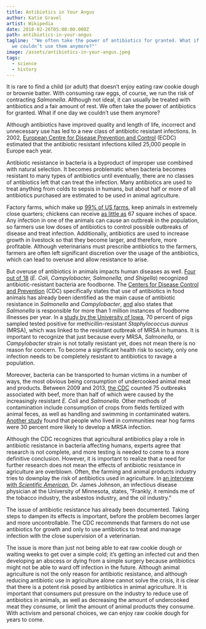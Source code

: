 ```yaml
---
title: Antibiotics in Your Angus
author: Katie Gravel
artist: Wikipedia
date: 2018-02-26T05:00:00.000Z
path: antibiotics-in-your-angus
tagline: '"We often take the power of antibiotics for granted. What if one day
  we couldn’t use them anymore?"'
image: /assets/antibiotics-in-your-angus.jpeg
tags:
  - science
  - history
---
```

It is rare to find a child (or adult) that doesn’t enjoy eating raw cookie dough or brownie batter. With consuming raw eggs, of course, we run the risk of contracting *Salmonella*. Although not ideal, it can usually be treated with antibiotics and a fair amount of rest. We often take the power of antibiotics for granted. What if one day we couldn’t use them anymore?

Although antibiotics have improved quality and length of life, incorrect and unnecessary use has led to a new class of antibiotic resistant infections. In 2002, [European Centre for Disease Prevention and Control](https://ecdc.europa.eu/sites/portal/files/media/en/publications/Publications/0909_TER_The_Bacterial_Challenge_Time_to_React.pdf) (ECDC) estimated that the antibiotic resistant infections killed 25,000 people in Europe each year.

Antibiotic resistance in bacteria is a byproduct of improper use combined with natural selection. It becomes problematic when bacteria becomes resistant to many types of antibiotics until eventually, there are no classes of antibiotics left that can treat the infection. Many antibiotics are used to treat anything from colds to sepsis in humans, but about half or more of all antibiotics purchased are estimated to be used in animal agriculture.

Factory farms, which make up [99% of US farms](https://www.huffingtonpost.com/nil-zacharias/its-time-to-end-factory-f_b_1018840.html), keep animals in extremely close quarters; chickens can receive [as little as](http://advocacy.britannica.com/blog/advocacy/2007/05/the-difficult-lives-and-deaths-of-factory-farmed-chickens/) 67 square inches of space. Any infection in one of the animals can cause an outbreak in the population, so farmers use low doses of antibiotics to control possible outbreaks of disease and treat infection. Additionally, antibiotics are used to increase growth in livestock so that they become larger, and therefore, more profitable. Although veterinarians must prescribe antibiotics to the farmers, farmers are often left significant discretion over the usage of the antibiotics, which can lead to overuse and allow resistance to arise.

But overuse of antibiotics in animals impacts human diseases as well. [Four out of 18](https://www.cdc.gov/drugresistance/actionplan/aractionplan.pdf) (*E. Coli, Campylobacter, Salmonella, and Shigella*) recognized antibiotic-resistant bacteria are foodborne. The [Centers for Disease Control and Prevention](https://www.cdc.gov/drugresistance/actionplan/aractionplan.pdf) (CDC) specifically states that use of antibiotics in food animals has already been identified as the main cause of antibiotic resistance in *Salmonella* and *Campylobacter*, [and](https://www.cdc.gov/features/salmonella-food/index.html) also states that *Salmonella* is responsible for more than 1 million instances of foodborne illnesses per year. In a [study by the University of Iowa](https://ir.uiowa.edu/cgi/viewcontent.cgi?article=1724&context=etd), 70 percent of pigs sampled tested positive for methicillin-resistant *Staphylococcus aureus* (MRSA), which was linked to the resistant outbreak of MRSA in humans. It is important to recognize that just because every MRSA, *Salmonella*, or *Campylobacter* strain is not totally resistant yet, does not mean there is no reason for concern. To become a significant health risk to society, only one infection needs to be completely resistant to antibiotics to ravage a population.

Moreover, bacteria can be transported to human victims in a number of ways, the most obvious being consumption of undercooked animal meat and products. Between 2009 and 2013, [the CDC](http://www.foodsafetynews.com/2014/10/cdc-shares-mass-of-data-on-e-coli-and-salmonella-in-beef/#.Wn0qK1PwbBI) counted 75 outbreaks associated with beef, more than half of which were caused by the increasingly resistant *E. Coli* and *Salmonella*. Other methods of contamination include consumption of crops from fields fertilized with animal feces, as well as handling and swimming in contaminated waters. [Another study](http://www.nature.com/news/pig-manure-fertilizer-linked-to-human-mrsa-infections-1.13752) found that people who lived in communities near hog farms were 30 percent more likely to develop a MRSA infection.

Although the CDC recognizes that agricultural antibiotics play a role in antibiotic resistance in bacteria affecting humans, experts agree that research is not complete, and more testing is needed to come to a more definitive conclusion. However, it is important to realize that a need for further research does not mean the effects of antibiotic resistance in agriculture are overblown. Often, the farming and animal products industry tries to downplay the risk of antibiotics used in agriculture. In [an interview with *Scientific American*](https://www.scientificamerican.com/article/how-drug-resistant-bacteria-travel-from-the-farm-to-your-table/), Dr. James Johnson, an infectious disease physician at the University of Minnesota, states, “Frankly, it reminds me of the tobacco industry, the asbestos industry, and the oil industry.”

The issue of antibiotic resistance has already been documented. Taking steps to dampen its effects is important, before the problem becomes larger and more uncontrollable. The CDC recommends that farmers do not use antibiotics for growth and only to use antibiotics to treat and manage infection with the close supervision of a veterinarian.

The issue is more than just not being able to eat raw cookie dough or waiting weeks to get over a simple cold; it’s getting an infected cut and then developing an abscess or dying from a simple surgery because antibiotics might not be able to ward off infection in the future. Although animal agriculture is not the only reason for antibiotic resistance, and although reducing antibiotic use in agriculture alone cannot solve the crisis, it is clear that there is a potent risk posed by antibiotics in animal agriculture. It is important that consumers put pressure on the industry to reduce use of antibiotics in animals, as well as decreasing the amount of undercooked meat they consume, or limit the amount of animal products they consume. With activism and personal choices, we can enjoy raw cookie dough for years to come.